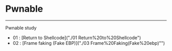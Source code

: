 # Pwnable

---

Pwnable study

- 01 : [Return to Shellcode]("./01 Return%20to%20Shellcode")
- 02 : [Frame faking (Fake EBP)]("./03 Frame%20Faking(Fake%20ebp)"")